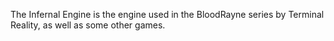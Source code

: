 The Infernal Engine is the engine used in the BloodRayne series by Terminal Reality, as well as some other games.

